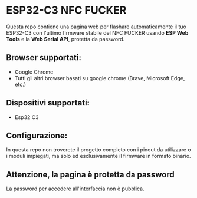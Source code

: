 
# ESP32-C3 NFC FUCKER

Questa repo contiene una pagina web per flashare automaticamente il tuo ESP32-C3 con l'ultimo firmware stabile del NFC FUCKER usando **ESP Web Tools** e la **Web Serial API**, protetta da password.

## Browser supportati:

- Google Chrome
- Tutti gli altri browser basati su google chrome (Brave, Microsoft Edge, etc.)

## Dispositivi supportati:

- Esp32 C3

## Configurazione:

In questa repo non troverete il progetto completo con i pinout da utilizzare o  i moduli impiegati, ma solo ed esclusivamente il firmware in formato binario. 

## Attenzione, la pagina è protetta da password

La password per accedere all'interfaccia non è pubblica.

